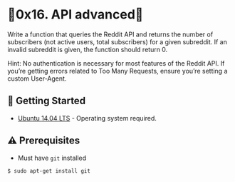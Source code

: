 # :shell:0x16. API advanced:shell:
Write a function that queries the Reddit API and returns the number of subscribers (not active users, total subscribers) for a given subreddit. If an invalid subreddit is given, the function should return 0.

Hint: No authentication is necessary for most features of the Reddit API. If you’re getting errors related to Too Many Requests, ensure you’re setting a custom User-Agent.

## :running: Getting Started
* [Ubuntu 14.04 LTS](http://releases.ubuntu.com/14.04/) - Operating system required.

## :warning: Prerequisites

* Must have `git` installed

 ```
 $ sudo apt-get install git
  ```
